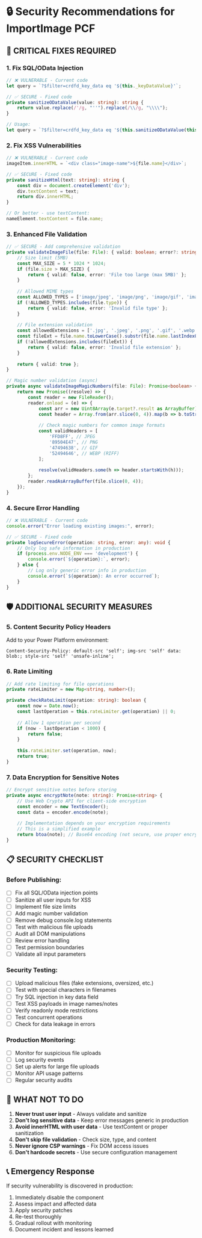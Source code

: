 # 🔒 Security Recommendations for ImportImage PCF

## 🚨 CRITICAL FIXES REQUIRED

### 1. Fix SQL/OData Injection
```typescript
// ❌ VULNERABLE - Current code
let query = `?$filter=crdfd_key_data eq '${this._keyDataValue}'`;

// ✅ SECURE - Fixed code
private sanitizeODataValue(value: string): string {
    return value.replace(/'/g, "''").replace(/\\/g, "\\\\");
}

// Usage:
let query = `?$filter=crdfd_key_data eq '${this.sanitizeODataValue(this._keyDataValue)}'`;
```

### 2. Fix XSS Vulnerabilities
```typescript
// ❌ VULNERABLE - Current code
imageItem.innerHTML = `<div class="image-name">${file.name}</div>`;

// ✅ SECURE - Fixed code
private sanitizeHtml(text: string): string {
    const div = document.createElement('div');
    div.textContent = text;
    return div.innerHTML;
}

// Or better - use textContent:
nameElement.textContent = file.name;
```

### 3. Enhanced File Validation
```typescript
// ✅ SECURE - Add comprehensive validation
private validateImageFile(file: File): { valid: boolean; error?: string } {
    // Size limit (5MB)
    const MAX_SIZE = 5 * 1024 * 1024;
    if (file.size > MAX_SIZE) {
        return { valid: false, error: 'File too large (max 5MB)' };
    }
    
    // Allowed MIME types
    const ALLOWED_TYPES = ['image/jpeg', 'image/png', 'image/gif', 'image/webp'];
    if (!ALLOWED_TYPES.includes(file.type)) {
        return { valid: false, error: 'Invalid file type' };
    }
    
    // File extension validation
    const allowedExtensions = ['.jpg', '.jpeg', '.png', '.gif', '.webp'];
    const fileExt = file.name.toLowerCase().substr(file.name.lastIndexOf('.'));
    if (!allowedExtensions.includes(fileExt)) {
        return { valid: false, error: 'Invalid file extension' };
    }
    
    return { valid: true };
}

// Magic number validation (async)
private async validateImageMagicNumbers(file: File): Promise<boolean> {
    return new Promise((resolve) => {
        const reader = new FileReader();
        reader.onload = (e) => {
            const arr = new Uint8Array(e.target?.result as ArrayBuffer);
            const header = Array.from(arr.slice(0, 4)).map(b => b.toString(16).padStart(2, '0')).join('').toUpperCase();
            
            // Check magic numbers for common image formats
            const validHeaders = [
                'FFD8FF', // JPEG
                '89504E47', // PNG
                '47494638', // GIF
                '52494646', // WEBP (RIFF)
            ];
            
            resolve(validHeaders.some(h => header.startsWith(h)));
        };
        reader.readAsArrayBuffer(file.slice(0, 4));
    });
}
```

### 4. Secure Error Handling
```typescript
// ❌ VULNERABLE - Current code
console.error("Error loading existing images:", error);

// ✅ SECURE - Fixed code
private logSecureError(operation: string, error: any): void {
    // Only log safe information in production
    if (process.env.NODE_ENV === 'development') {
        console.error(`${operation}:`, error);
    } else {
        // Log only generic error info in production
        console.error(`${operation}: An error occurred`);
    }
}
```

## 🛡️ ADDITIONAL SECURITY MEASURES

### 5. Content Security Policy Headers
Add to your Power Platform environment:
```http
Content-Security-Policy: default-src 'self'; img-src 'self' data: blob:; style-src 'self' 'unsafe-inline';
```

### 6. Rate Limiting
```typescript
// Add rate limiting for file operations
private rateLimiter = new Map<string, number>();

private checkRateLimit(operation: string): boolean {
    const now = Date.now();
    const lastOperation = this.rateLimiter.get(operation) || 0;
    
    // Allow 1 operation per second
    if (now - lastOperation < 1000) {
        return false;
    }
    
    this.rateLimiter.set(operation, now);
    return true;
}
```

### 7. Data Encryption for Sensitive Notes
```typescript
// Encrypt sensitive notes before storing
private async encryptNote(note: string): Promise<string> {
    // Use Web Crypto API for client-side encryption
    const encoder = new TextEncoder();
    const data = encoder.encode(note);
    
    // Implementation depends on your encryption requirements
    // This is a simplified example
    return btoa(note); // Base64 encoding (not secure, use proper encryption)
}
```

## 📋 SECURITY CHECKLIST

### Before Publishing:
- [ ] Fix all SQL/OData injection points
- [ ] Sanitize all user inputs for XSS
- [ ] Implement file size limits
- [ ] Add magic number validation
- [ ] Remove debug console.log statements
- [ ] Test with malicious file uploads
- [ ] Audit all DOM manipulations
- [ ] Review error handling
- [ ] Test permission boundaries
- [ ] Validate all input parameters

### Security Testing:
- [ ] Upload malicious files (fake extensions, oversized, etc.)
- [ ] Test with special characters in filenames
- [ ] Try SQL injection in key data field
- [ ] Test XSS payloads in image names/notes
- [ ] Verify readonly mode restrictions
- [ ] Test concurrent operations
- [ ] Check for data leakage in errors

### Production Monitoring:
- [ ] Monitor for suspicious file uploads
- [ ] Log security events
- [ ] Set up alerts for large file uploads
- [ ] Monitor API usage patterns
- [ ] Regular security audits

## 🚫 WHAT NOT TO DO

1. **Never trust user input** - Always validate and sanitize
2. **Don't log sensitive data** - Keep error messages generic in production
3. **Avoid innerHTML with user data** - Use textContent or proper sanitization
4. **Don't skip file validation** - Check size, type, and content
5. **Never ignore CSP warnings** - Fix DOM access issues
6. **Don't hardcode secrets** - Use secure configuration management

## 📞 Emergency Response

If security vulnerability is discovered in production:
1. Immediately disable the component
2. Assess impact and affected data
3. Apply security patches
4. Re-test thoroughly
5. Gradual rollout with monitoring
6. Document incident and lessons learned
